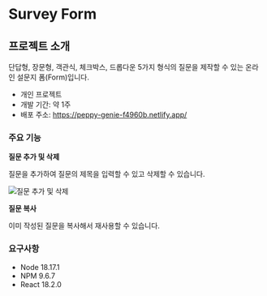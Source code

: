 # Survey Form

## 프로젝트 소개
단답형, 장문형, 객관식, 체크박스, 드롭다운 5가지 형식의 질문을 제작할 수 있는 온라인 설문지 폼(Form)입니다.

- 개인 프로젝트
- 개발 기간: 약 1주
- 배포 주소: https://peppy-genie-f4960b.netlify.app/

### 주요 기능

**질문 추가 및 삭제**

질문을 추가하여 질문의 제목을 입력할 수 있고 삭제할 수 있습니다.

![질문 추가 및 삭제](https://github.com/sanbondeveloper/react-ts-survey/assets/146537655/589abb76-7d0c-4387-8705-f52d23a8bf0e)


**질문 복사**

이미 작성된 질문을 복사해서 재사용할 수 있습니다.





### 요구사항
- Node 18.17.1
- NPM 9.6.7
- React 18.2.0
